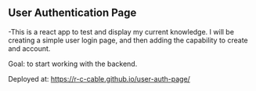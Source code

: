 ## User Authentication Page ##


-This is a react app to test and display my current knowledge. I will be creating a simple user login page, and then adding the capability to create and account.

Goal: to start working with the backend.

Deployed at: https://r-c-cable.github.io/user-auth-page/


